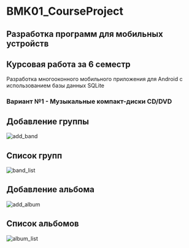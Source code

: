 # BMK01_CourseProject
## Разработка программ для мобильных устройств
## Курсовая работа за 6 семестр
Разработка многооконного мобильного приложения для Android с использованием базы данных SQLite
### Вариант №1 - Музыкальные компакт-диски CD/DVD

## Добавление группы
![add_band](add_band.png)
## Список групп
![band_list](band_list.png)
## Добавление альбома
![add_album](add_album.png)
## Список альбомов
![album_list](album_list.png)